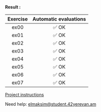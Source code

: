 **Result :** 

Exercise | Automatic evaluations |  
:-----------: | :-----------:
ex00 | :white_check_mark: OK 
ex01 | :white_check_mark: OK 
ex02 | :white_check_mark: OK 
ex03 | :white_check_mark: OK 
ex04 | :white_check_mark: OK 
ex05 | :white_check_mark: OK 
ex06 | :white_check_mark: OK
ex07 | :white_check_mark: OK 

[Project instructions](https://github.com/AGolz/Piscine/files/13603534/en.subject.1.pdf)


Need help: elmaksim@student.42yerevan.am
